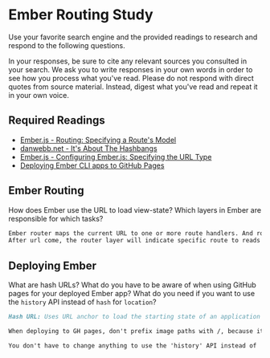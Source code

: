 # Ember Routing Study

Use your favorite search engine and the provided readings to research and
respond to the following questions.

In your responses, be sure to cite any relevant sources you consulted in your
search. We ask you to write responses in your own words in order to see how you
process what you've read. Please do not respond with direct quotes from source
material. Instead, digest what you've read and repeat it in your own voice.

## Required Readings

-   [Ember.js - Routing: Specifying a Route's Model](https://guides.emberjs.com/v2.11.0/routing/specifying-a-routes-model/)
-   [danwebb.net - It's About The Hashbangs](http://danwebb.net/2011/5/28/it-is-about-the-hashbangs)
-   [Ember.js - Configuring Ember.js: Specifying the URL Type](https://guides.emberjs.com/v2.11.0/configuring-ember/specifying-url-type/)
-   [Deploying Ember CLI apps to GitHub Pages](http://osxi.github.io/ember/github/git/2015/09/22/ember-cli-apps-on-github-pages.html)

## Ember Routing

How does Ember use the URL to load view-state? Which layers in Ember are
responsible for which tasks?

```md
Ember router maps the current URL to one or more route handlers. And route handler will load a model that is avaliable to the template and render a template for loading view-state.
After url come, the router layer will indicate specific route to reads the URL and uses the model hook, model layer will returns the ember data. After data finish loading, route will render the template.
```

## Deploying Ember

What are hash URLs? What do you have to be aware of when using GitHub pages for
your deployed Ember app? What do you need if you want to use the `history` API
instead of `hash` for `location`?

```md
Hash URL: Uses URL anchor to load the starting state of an application and keep it in sync when a user navigates around the page;

When deploying to GH pages, don't prefix image paths with /, because it is a full path on the HTTP server;

You don't have to change anything to use the 'history' API instead of 'hash', because Ember defaults the router to use 'auto' which uses 'history' if supported by the user's browser.  Changes to this configuration can be made in 'config/environment.js' file.
```
